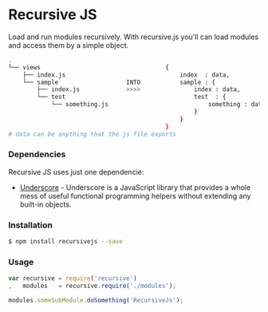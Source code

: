 # Recursive JS
Load and run modules recursively.
With recursive.js you'll can load modules and access them by a simple object.

```sh
.
└── views                                   {
    ├── index.js                                index  : data, 
	└── sample                   INTO           sample : {
	    ├── index.js             >>>>               index : data, 
	    └── test                                    test  : {
	        └── something.js                            something : data
	                                                }
	                                            }
                                            }
# data can be anything that the js file exports
```

### Dependencies
Recursive JS uses just one dependencie:
* [Underscore] - Underscore is a JavaScript library that provides a whole mess of useful functional programming helpers without extending any built-in objects.

### Installation
```sh
$ npm install recursivejs --save
```

### Usage
```js
var recursive = require('recursive')
,   modules   = recursive.require('./modules');

modules.someSubModule.doSomething('RecursiveJs');
```

[Underscore]: <https://www.npmjs.com/package/underscore>
